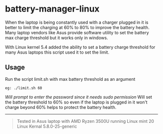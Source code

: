 # battery-manager-linux

When the laptop is being constantly used with a charger plugged in it is better to limit the charging at 60% to 80% to improve the battery health.
Many laptop vendors like Asus provide software utility to set the battery max charge threshold but it works only in windows.

With Linux kernel 5.4 added the ability to set a battery charge threshold for many Asus laptops this script used it to set the limit.

## Usage
Run the script limit.sh with max battery threshold as an argument

`eg: ./limit.sh 60`

*Will prompt to enter the password since it needs sudo permission* 
Will set the battery threshold to 60% so even if the laptop is plugged in it won't charge beyond 60% helps to protect the battery health.


-----
>Tested in Asus laptop with AMD Ryzen 3500U running Linux mint 20 Linux Kernal  5.8.0-25-generic 
